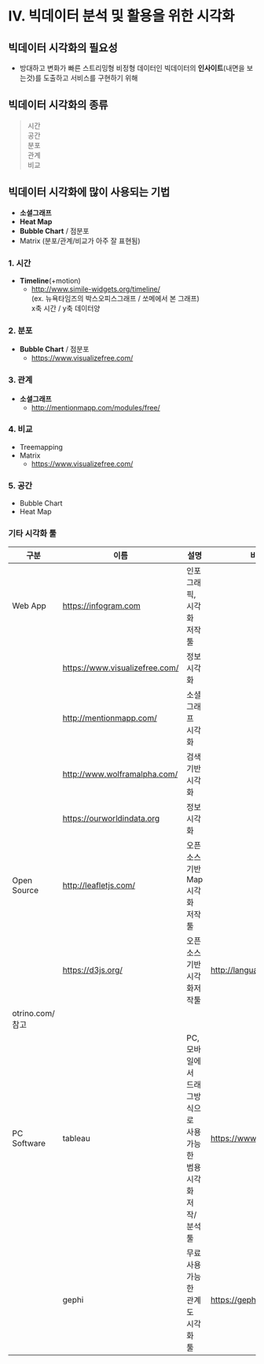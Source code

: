 # IV. 빅데이터 분석 및 활용을 위한 시각화

## 빅데이터 시각화의 필요성
- 방대하고 변화가 빠른 스트리밍형 비정형 데이터인 빅데이터의 **인사이트**(내면을 보는것)를 도출하고 서비스를 구현하기 위해

## 빅데이터 시각화의 종류
> 시간  
> 공간  
> 분포  
> 관계  
> 비교

## 빅데이터 시각화에 많이 사용되는 기법
- **소셜그래프**
- **Heat Map**
- **Bubble Chart** / 점분포
- Matrix (분포/관계/비교가 아주 잘 표현됨)

### 1. 시간
- **Timeline**(+motion)  
  - http://www.simile-widgets.org/timeline/  
(ex. 뉴욕타임즈의 박스오피스그래프 / 쏘메에서 본 그래프)  
x축 시간 / y축 데이터양

### 2. 분포
- **Bubble Chart** / 점분포  
  - https://www.visualizefree.com/

### 3. 관계
- **소셜그래프**  
  - http://mentionmapp.com/modules/free/

### 4. 비교
- Treemapping
- Matrix    
  - https://www.visualizefree.com/

### 5. 공간
- Bubble Chart
- Heat Map

### 기타 시각화 툴
| 구분 | 이름 | 설명 | 비고 |
|---|---|---|---|
| Web App | https://infogram.com | 인포그래픽, 시각화 저작툴 |   |
|   | https://www.visualizefree.com/ | 정보 시각화 |   |
|   | http://mentionmapp.com/ | 소셜 그래프 시각화 |   |
|   | http://www.wolframalpha.com/ | 검색기반 시각화 |   |
|   | https://ourworldindata.org | 정보 시각화 |   |
| Open Source | http://leafletjs.com/ | 오픈소스기반 Map시각화 저작툴 |   |
|   | https://d3js.org/ | 오픈소스기반 시각화저작툴 | http://languagenetwork.c
otrino.com/ 참고 |
| PC Software | tableau | PC,모바일에서 드래그방식으로 사용가능한 범용 시각화 저작/분석 툴 | https://www.tableau.com |
|   | gephi | 무료사용가능한 관계도 시각화 툴 | https://gephi.org/ |

